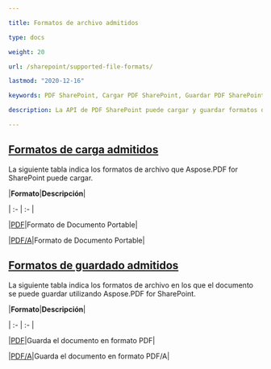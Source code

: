 ```yaml
---

title: Formatos de archivo admitidos

type: docs

weight: 20

url: /sharepoint/supported-file-formats/

lastmod: "2020-12-16"

keywords: PDF SharePoint, Cargar PDF SharePoint, Guardar PDF SharePoint

description: La API de PDF SharePoint puede cargar y guardar formatos de archivo que incluyen PDF y PDF/A.

---
```


## <ins>**Formatos de carga admitidos**

La siguiente tabla indica los formatos de archivo que Aspose.PDF for SharePoint puede cargar.



|**Formato**|**Descripción**|

| :- | :- |

|[PDF](https://docs.fileformat.com/pdf/)|Formato de Documento Portable|

|[PDF/A](https://docs.fileformat.com/pdf/a/)|Formato de Documento Portable|

## <ins>**Formatos de guardado admitidos**

La siguiente tabla indica los formatos de archivo en los que el documento se puede guardar utilizando Aspose.PDF for SharePoint. 



|**Formato**|**Descripción**|

| :- | :- |

|[PDF](https://docs.fileformat.com/pdf/)|Guarda el documento en formato PDF|

|[PDF/A](https://docs.fileformat.com/pdf/a/)|Guarda el documento en formato PDF/A|